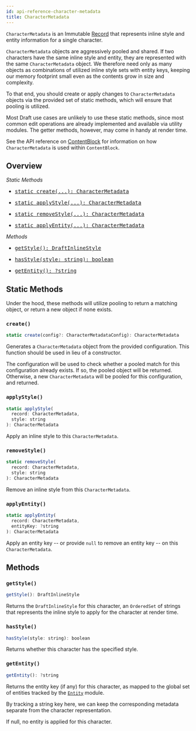 ```yaml
---
id: api-reference-character-metadata
title: CharacterMetadata
---
```


`CharacterMetadata` is an Immutable
[Record](https://web.archive.org/web/20150623131347/http://facebook.github.io:80/immutable-js/docs/#/Record) 
that represents inline style and entity information for a single character.

`CharacterMetadata` objects are aggressively pooled and shared. If two characters
have the same inline style and entity, they are represented with the same
`CharacterMetadata` object. We therefore need only as many objects as combinations
of utilized inline style sets with entity keys, keeping our memory footprint
small even as the contents grow in size and complexity.

To that end, you should create or apply changes to `CharacterMetadata` objects
via the provided set of static methods, which will ensure that pooling is utilized.

Most Draft use cases are unlikely to use these static methods, since most common edit
operations are already implemented and available via utility modules. The getter
methods, however, may come in handy at render time.

See the API reference on
[ContentBlock](/docs/api-reference-content-block#representing-styles-and-entities)
for information on how `CharacterMetadata` is used within `ContentBlock`.

## Overview

_Static Methods_

<ul class="apiIndex">
  <li>
    <a href="#create">
      <pre>static create(...): CharacterMetadata</pre>
    </a>
  </li>
  <li>
    <a href="#applystyle">
      <pre>static applyStyle(...): CharacterMetadata</pre>
    </a>
  </li>
  <li>
    <a href="#removestyle">
      <pre>static removeStyle(...): CharacterMetadata</pre>
    </a>
  </li>
  <li>
    <a href="#applyentity">
      <pre>static applyEntity(...): CharacterMetadata</pre>
    </a>
  </li>
</ul>

_Methods_

<ul class="apiIndex">
  <li>
    <a href="#getstyle">
      <pre>getStyle(): DraftInlineStyle</pre>
    </a>
  </li>
  <li>
    <a href="#hasstyle">
      <pre>hasStyle(style: string): boolean</pre>
    </a>
  </li>
  <li>
    <a href="#getentity">
      <pre>getEntity(): ?string</pre>
    </a>
  </li>
</ul>

## Static Methods

Under the hood, these methods will utilize pooling to return a matching object,
or return a new object if none exists.

### `create()`

```js
static create(config?: CharacterMetadataConfig): CharacterMetadata
```

Generates a `CharacterMetadata` object from the provided configuration. This
function should be used in lieu of a constructor.

The configuration will be used to check whether a pooled match for this
configuration already exists. If so, the pooled object will be returned.
Otherwise, a new `CharacterMetadata` will be pooled for this configuration,
and returned.

### `applyStyle()`

```js
static applyStyle(
  record: CharacterMetadata,
  style: string
): CharacterMetadata
```

Apply an inline style to this `CharacterMetadata`.

### `removeStyle()`

```js
static removeStyle(
  record: CharacterMetadata,
  style: string
): CharacterMetadata
```

Remove an inline style from this `CharacterMetadata`.

### `applyEntity()`

```js
static applyEntity(
  record: CharacterMetadata,
  entityKey: ?string
): CharacterMetadata
```

Apply an entity key -- or provide `null` to remove an entity key -- on this
`CharacterMetadata`.

## Methods

### `getStyle()`

```js
getStyle(): DraftInlineStyle
```

Returns the `DraftInlineStyle` for this character, an `OrderedSet` of strings
that represents the inline style to apply for the character at render time.

### `hasStyle()`

```js
hasStyle(style: string): boolean
```

Returns whether this character has the specified style.

### `getEntity()`

```js
getEntity(): ?string
```

Returns the entity key (if any) for this character, as mapped to the global set of
entities tracked by the [`Entity`](https://github.com/facebook/draft-js/blob/master/src/model/entity/DraftEntity.js)
module.

By tracking a string key here, we can keep the corresponding metadata separate
from the character representation.

If null, no entity is applied for this character.
